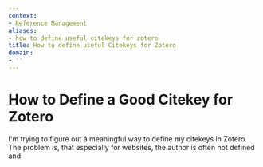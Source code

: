 ```yaml
---
context:
- Reference Management
aliases:
- how to define useful citekeys for zotero
title: How to define useful Citekeys for Zotero
domain:
- ''
---
```


# How to Define a Good Citekey for Zotero

I'm trying to figure out a meaningful way to define my citekeys in Zotero. The problem is, that especially for websites, the author is often not defined and
